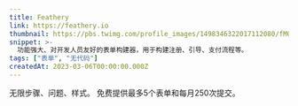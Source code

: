 ```yaml
---
title: Feathery
link: https://feathery.io
thumbnail: https://pbs.twimg.com/profile_images/1498346322017112080/fM0VMqj3_400x400.jpg
snippet: >-
  功能强大、对开发人员友好的表单构建器，用于构建注册、引导、支付流程等。
tags: ["表单", "无代码"]
createdAt: 2023-03-06T00:00:00.000Z
---
```

无限步骤、问题、样式。
免费提供最多5个表单和每月250次提交。